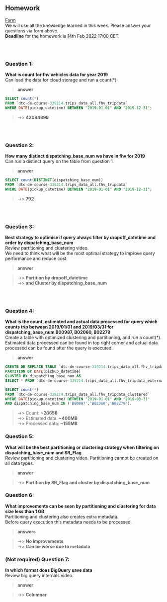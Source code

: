 ## Homework
[Form](https://forms.gle/ytzVYUh2RptgkvF79)  
We will use all the knowledge learned in this week. Please answer your questions via form above.  
**Deadline** for the homework is 14th Feb 2022 17:00 CET.

<br><br>


### Question 1: 
**What is count for fhv vehicles data for year 2019**  
Can load the data for cloud storage and run a count(*)

> **answer**
```sql
SELECT count(*)
FROM `dtc-de-course-339214.trips_data_all.fhv_tripdata`
WHERE DATE(pickup_datetime) BETWEEN "2019-01-01" AND "2019-12-31";
```
>->> **42084899**

<br><br>


### Question 2: 
**How many distinct dispatching_base_num we have in fhv for 2019**  
Can run a distinct query on the table from question 1

> **answer**
```sql
SELECT count(DISTINCT(dispatching_base_num))
FROM `dtc-de-course-339214.trips_data_all.fhv_tripdata`
WHERE DATE(pickup_datetime) BETWEEN "2019-01-01" AND "2019-12-31";
```
>->> **792**

<br><br>

### Question 3: 
**Best strategy to optimise if query always filter by dropoff_datetime and order by dispatching_base_num**  
Review partitioning and clustering video.   
We need to think what will be the most optimal strategy to improve query 
performance and reduce cost.

> **answer**  

>->> **Partition by dropoff_datetime**   
>->> **and Cluster by dispatching_base_num**  

<br><br>

### Question 4: 
**What is the count, estimated and actual data processed for query which counts trip between 2019/01/01 and 2019/03/31 for dispatching_base_num B00987, B02060, B02279**  
Create a table with optimized clustering and partitioning, and run a 
count(*). Estimated data processed can be found in top right corner and
actual data processed can be found after the query is executed.

> **answer**
```sql
CREATE OR REPLACE TABLE `dtc-de-course-339214.trips_data_all.fhv_tripdata_clustered`
PARTITION BY DATE(pickup_datetime)
CLUSTER BY dispatching_base_num AS
SELECT * FROM `dtc-de-course-339214.trips_data_all.fhv_tripdata_external_table`;

SELECT count(*)
FROM `dtc-de-course-339214.trips_data_all.fhv_tripdata_clustered`
WHERE DATE(pickup_datetime) BETWEEN "2019-01-01" AND "2019-03-31"
AND dispatching_base_num IN ('B00987','B02060','B02279');
```
>->> Count:          **~26658**  
>->> Estimated data: **~400MB**  
>->> Processed data: **~155MB**  


### Question 5: 
**What will be the best partitioning or clustering strategy when filtering on dispatching_base_num and SR_Flag**  
Review partitioning and clustering video. 
Partitioning cannot be created on all data types.

> **answer**  

>->> **Partition by SR_Flag and cluster by dispatching_base_num**


### Question 6: 
**What improvements can be seen by partitioning and clustering for data size less than 1 GB**  
Partitioning and clustering also creates extra metadata.  
Before query execution this metadata needs to be processed.


> **answers**  

>->> **No improvements**  
>->> **Can be worse due to metadata**



### (Not required) Question 7: 
**In which format does BigQuery save data**  
Review big query internals video.

> **answer**   

>->> **Columnar**